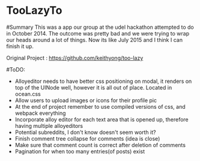 # TooLazyTo

#Summary 
This was a app our group at the udel hackathon attempted to do in October 2014. The outcome was pretty bad and we were trying to wrap our heads around a lot of things. Now its like July 2015 and I think I can finish it up. 

Original Project : https://github.com/keithyong/too-lazy

#ToDO:


* Alloyeditor needs to have better css positioning on modal, it renders on top of the UINode well, however it is all out of place. Located in ocean.css
* Allow users to upload images or icons for their profile pic
* At the end of project remember to use compiled versions of css, and webpack everything
* Incorporate alloy editor for each text area that is opened up, therefore having multiple alloyeditors
* Potential subreddits, I don't know doesn't seem worth it?
* Finish comment tree collapse for comments (idea is close)
* Make sure that comment count is correct after deletion of comments
* Pagination for when too many entries(of posts) exist






